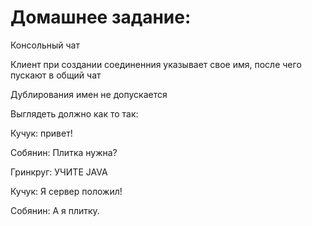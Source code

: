 # Домашнее задание:
Консольный чат

Клиент при создании соединенния указывает свое имя, после чего пускают в общий чат

Дублирования имен не допускается

Выглядеть должно как то так:

Кучук: привет!

Собянин: Плитка нужна?

Гринкруг: УЧИТЕ JAVA

Кучук: Я сервер положил!

Собянин: А я плитку.
